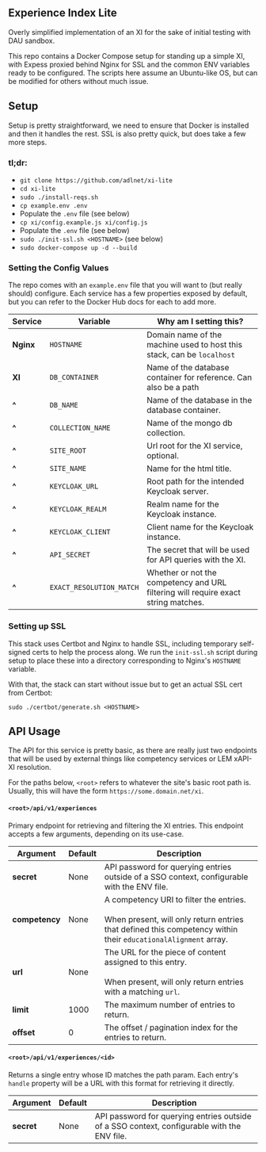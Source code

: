 ## Experience Index Lite
Overly simplified implementation of an XI for the sake of initial testing with DAU sandbox.

This repo contains a Docker Compose setup for standing up a simple XI, with Expess proxied behind Nginx for SSL and the common ENV variables ready to be configured.  The scripts here assume an Ubuntu-like OS, but can be modified for others without much issue.


## Setup
Setup is pretty straightforward, we need to ensure that Docker is installed and then it handles the rest.  SSL is also pretty quick, but does take a few more steps.

### tl;dr:
- `git clone https://github.com/adlnet/xi-lite`
- `cd xi-lite`
- `sudo ./install-reqs.sh`
- `cp example.env .env`
- Populate the `.env` file (see below)
- `cp xi/config.example.js xi/config.js`
- Populate the `.env` file (see below)
- `sudo ./init-ssl.sh <HOSTNAME>` (see below)
- `sudo docker-compose up -d --build`

### Setting the Config Values
The repo comes with an `example.env` file that you will want to (but really should) configure.  Each service has a few properties exposed by default, but you can refer to the Docker Hub docs for each to add more.

Service|Variable|Why am I setting this?
-|-|-
**Nginx**|`HOSTNAME`|Domain name of the machine used to host this stack, can be `localhost`
**XI**|`DB_CONTAINER`|Name of the database container for reference. Can also be a path
**^**|`DB_NAME`|Name of the database in the database container.
**^**|`COLLECTION_NAME`|Name of the mongo db collection.
**^**|`SITE_ROOT`|Url root for the XI service, optional.
**^**|`SITE_NAME`|Name for the html title.
**^**|`KEYCLOAK_URL`|Root path for the intended Keycloak server.
**^**|`KEYCLOAK_REALM`|Realm name for the Keycloak instance.
**^**|`KEYCLOAK_CLIENT`|Client name for the Keycloak instance.
**^**|`API_SECRET`|The secret that will be used for API queries with the XI.
**^**|`EXACT_RESOLUTION_MATCH`|Whether or not the competency and URL filtering will require exact string matches.

### Setting up SSL
This stack uses Certbot and Nginx to handle SSL, including temporary self-signed certs to help the process along.  We run the `init-ssl.sh` script during setup to place these into a directory corresponding to Nginx's `HOSTNAME` variable.  

With that, the stack can start without issue but to get an actual SSL cert from Certbot:
```
sudo ./certbot/generate.sh <HOSTNAME>
```

## API Usage
The API for this service is pretty basic, as there are really just two endpoints that will be used by external things like competency services or LEM xAPI-XI resolution.

For the paths below, `<root>` refers to whatever the site's basic root path is.  Usually, this will have the form `https://some.domain.net/xi`.

#### `<root>/api/v1/experiences`
Primary endpoint for retrieving and filtering the XI entries.  This endpoint accepts a few arguments, depending on its use-case.

Argument|Default|Description
-|-|-
**secret**|None|API password for querying entries outside of a SSO context, configurable with the ENV file.
**competency**|None|A competency URI to filter the entries.  <br><br>When present, will only return entries that defined this competency within their `educationalAlignment` array.
**url**|None|The URL for the piece of content assigned to this entry.  <br><br>When present, will only return entries with a matching `url`.
**limit**|1000|The maximum number of entries to return.
**offset**|0|The offset / pagination index for the entries to return.

#### `<root>/api/v1/experiences/<id>`
Returns a single entry whose ID matches the path param.  Each entry's `handle` property will be a URL with this format for retrieving it directly.

Argument|Default|Description
-|-|-
**secret**|None|API password for querying entries outside of a SSO context, configurable with the ENV file.

